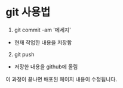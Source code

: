 # git 사용법

1. git commit -am '메세지'
- 현재 작업한 내용을 저장함

2. git push
- 저장한 내용을 github에 올림

이 과정이 끝나면 배포된 페이지 내용이 수정됩니다.